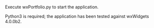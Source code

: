 Execute wxPortfolio.py to start the application. 

Python3 is required; the application has been tested against wxWidgets 4.0.0b2.